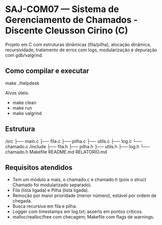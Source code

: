 # SAJ-COM07 — Sistema de Gerenciamento de Chamados - Discente Cleusson Cirino (C)

Projeto em C com estruturas dinâmicas (fila/pilha), alocação dinâmica, recursividade, tratamento de erros com logs, modularização e depuração com gdb/valgrind.

## Como compilar e executar
make
./helpdesk

Alvos úteis:
- make clean
- make run
- make valgrind

## Estrutura

/src
  ├── main.c
  ├── fila.c
  ├── pilha.c
  ├── utils.c
  ├── log.c
  └── chamado.c
/include
  ├── fila.h
  ├── pilha.h
  ├── utils.h
  ├── log.h
  └── chamado.h
Makefile
README.md
RELATORIO.md

## Requisitos atendidos
- Tem um módulo a mais, o chamado.c e chamado.h (pois o struct Chamado foi modularizado separado).
- Fila (lista ligada) e Pilha (lista ligada).
- Remoção por maior prioridade (menor número), estável por ordem de chegada.
- Busca recursiva em fila e pilha.
- Logger com timestamps em log.txt; asserts em pontos críticos.
- malloc/realloc/free com checagem; Makefile com flags de warnings.

